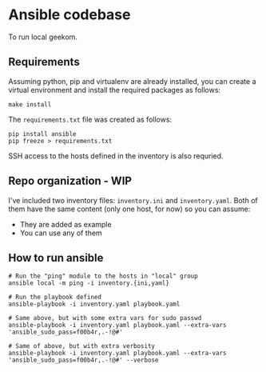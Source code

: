 # Ansible codebase
To run local geekom.

## Requirements
Assuming python, pip and virtualenv are already installed, you can create a
virtual environment and install the required packages as follows:
```
make install
```

The `requirements.txt` file was created as follows:
```
pip install ansible
pip freeze > requirements.txt
```

SSH access to the hosts defined in the inventory is also requried.

## Repo organization - WIP
I've included two inventory files: `inventory.ini` and `inventory.yaml`. Both of
them have the same content (only one host, for now) so you can assume:
- They are added as example
- You can use any of them

## How to run ansible
```
# Run the "ping" module to the hosts in "local" group
ansible local -m ping -i inventory.{ini,yaml}

# Run the playbook defined
ansible-playbook -i inventory.yaml playbook.yaml

# Same above, but with some extra vars for sudo passwd
ansible-playbook -i inventory.yaml playbook.yaml --extra-vars 'ansible_sudo_pass=f00b4r,.-!@#'

# Same of above, but with extra verbosity
ansible-playbook -i inventory.yaml playbook.yaml --extra-vars 'ansible_sudo_pass=f00b4r,.-!@#' --verbose
```
